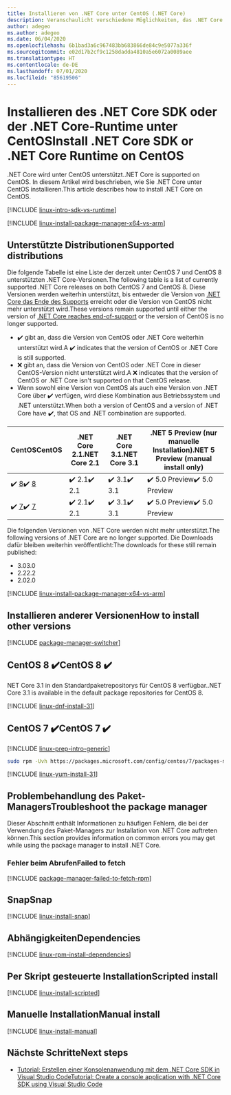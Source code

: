 ```yaml
---
title: Installieren von .NET Core unter CentOS (.NET Core)
description: Veranschaulicht verschiedene Möglichkeiten, das .NET Core SDK und die NET Core-Runtime unter CentOS zu installieren.
author: adegeo
ms.author: adegeo
ms.date: 06/04/2020
ms.openlocfilehash: 6b1bad3a6c967483bb683866de84c9e5077a336f
ms.sourcegitcommit: e02d17b2cf9c1258dadda4810a5e6072a0089aee
ms.translationtype: HT
ms.contentlocale: de-DE
ms.lasthandoff: 07/01/2020
ms.locfileid: "85619506"
---
```

# <a name="install-net-core-sdk-or-net-core-runtime-on-centos"></a><span data-ttu-id="7ac34-103">Installieren des .NET Core SDK oder der .NET Core-Runtime unter CentOS</span><span class="sxs-lookup"><span data-stu-id="7ac34-103">Install .NET Core SDK or .NET Core Runtime on CentOS</span></span>

<span data-ttu-id="7ac34-104">.NET Core wird unter CentOS unterstützt.</span><span class="sxs-lookup"><span data-stu-id="7ac34-104">.NET Core is supported on CentOS.</span></span> <span data-ttu-id="7ac34-105">In diesem Artikel wird beschrieben, wie Sie .NET Core unter CentOS installieren.</span><span class="sxs-lookup"><span data-stu-id="7ac34-105">This article describes how to install .NET Core on CentOS.</span></span>

[!INCLUDE [linux-intro-sdk-vs-runtime](includes/linux-intro-sdk-vs-runtime.md)]

[!INCLUDE [linux-install-package-manager-x64-vs-arm](includes/linux-install-package-manager-x64-vs-arm.md)]

## <a name="supported-distributions"></a><span data-ttu-id="7ac34-106">Unterstützte Distributionen</span><span class="sxs-lookup"><span data-stu-id="7ac34-106">Supported distributions</span></span>

<span data-ttu-id="7ac34-107">Die folgende Tabelle ist eine Liste der derzeit unter CentOS 7 und CentOS 8 unterstützten .NET Core-Versionen.</span><span class="sxs-lookup"><span data-stu-id="7ac34-107">The following table is a list of currently supported .NET Core releases on both CentOS 7 and CentOS 8.</span></span> <span data-ttu-id="7ac34-108">Diese Versionen werden weiterhin unterstützt, bis entweder die Version von [.NET Core das Ende des Supports](https://dotnet.microsoft.com/platform/support/policy/dotnet-core) erreicht oder die Version von CentOS nicht mehr unterstützt wird.</span><span class="sxs-lookup"><span data-stu-id="7ac34-108">These versions remain supported until either the version of [.NET Core reaches end-of-support](https://dotnet.microsoft.com/platform/support/policy/dotnet-core) or the version of CentOS is no longer supported.</span></span>

- <span data-ttu-id="7ac34-109">✔️ gibt an, dass die Version von CentOS oder .NET Core weiterhin unterstützt wird.</span><span class="sxs-lookup"><span data-stu-id="7ac34-109">A ✔️ indicates that the version of CentOS or .NET Core is still supported.</span></span>
- <span data-ttu-id="7ac34-110">❌ gibt an, dass die Version von CentOS oder .NET Core in dieser CentOS-Version nicht unterstützt wird.</span><span class="sxs-lookup"><span data-stu-id="7ac34-110">A ❌ indicates that the version of CentOS or .NET Core isn't supported on that CentOS release.</span></span>
- <span data-ttu-id="7ac34-111">Wenn sowohl eine Version von CentOS als auch eine Version von .NET Core über ✔️ verfügen, wird diese Kombination aus Betriebssystem und .NET unterstützt.</span><span class="sxs-lookup"><span data-stu-id="7ac34-111">When both a version of CentOS and a version of .NET Core have ✔️, that OS and .NET combination are supported.</span></span>

| <span data-ttu-id="7ac34-112">CentOS</span><span class="sxs-lookup"><span data-stu-id="7ac34-112">CentOS</span></span>                   | <span data-ttu-id="7ac34-113">.NET Core 2.1</span><span class="sxs-lookup"><span data-stu-id="7ac34-113">.NET Core 2.1</span></span> | <span data-ttu-id="7ac34-114">.NET Core 3.1</span><span class="sxs-lookup"><span data-stu-id="7ac34-114">.NET Core 3.1</span></span> | <span data-ttu-id="7ac34-115">.NET 5 Preview (nur manuelle Installation)</span><span class="sxs-lookup"><span data-stu-id="7ac34-115">.NET 5 Preview (manual install only)</span></span> |
|--------------------------|---------------|---------------|----------------|
| <span data-ttu-id="7ac34-116">✔️ [8](#centos-8-)</span><span class="sxs-lookup"><span data-stu-id="7ac34-116">✔️ [8](#centos-8-)</span></span> | <span data-ttu-id="7ac34-117">✔️ 2.1</span><span class="sxs-lookup"><span data-stu-id="7ac34-117">✔️ 2.1</span></span>        | <span data-ttu-id="7ac34-118">✔️ 3.1</span><span class="sxs-lookup"><span data-stu-id="7ac34-118">✔️ 3.1</span></span>        | <span data-ttu-id="7ac34-119">✔️ 5.0 Preview</span><span class="sxs-lookup"><span data-stu-id="7ac34-119">✔️ 5.0 Preview</span></span> |
| <span data-ttu-id="7ac34-120">✔️ [7](#centos-7-)</span><span class="sxs-lookup"><span data-stu-id="7ac34-120">✔️ [7](#centos-7-)</span></span> | <span data-ttu-id="7ac34-121">✔️ 2.1</span><span class="sxs-lookup"><span data-stu-id="7ac34-121">✔️ 2.1</span></span>        | <span data-ttu-id="7ac34-122">✔️ 3.1</span><span class="sxs-lookup"><span data-stu-id="7ac34-122">✔️ 3.1</span></span>        | <span data-ttu-id="7ac34-123">✔️ 5.0 Preview</span><span class="sxs-lookup"><span data-stu-id="7ac34-123">✔️ 5.0 Preview</span></span> |

<span data-ttu-id="7ac34-124">Die folgenden Versionen von .NET Core werden nicht mehr unterstützt.</span><span class="sxs-lookup"><span data-stu-id="7ac34-124">The following versions of .NET Core are no longer supported.</span></span> <span data-ttu-id="7ac34-125">Die Downloads dafür bleiben weiterhin veröffentlicht:</span><span class="sxs-lookup"><span data-stu-id="7ac34-125">The downloads for these still remain published:</span></span>

- <span data-ttu-id="7ac34-126">3.0</span><span class="sxs-lookup"><span data-stu-id="7ac34-126">3.0</span></span>
- <span data-ttu-id="7ac34-127">2.2</span><span class="sxs-lookup"><span data-stu-id="7ac34-127">2.2</span></span>
- <span data-ttu-id="7ac34-128">2.0</span><span class="sxs-lookup"><span data-stu-id="7ac34-128">2.0</span></span>

[!INCLUDE [linux-install-package-manager-x64-vs-arm](includes/linux-install-package-manager-x64-vs-arm.md)]

## <a name="how-to-install-other-versions"></a><span data-ttu-id="7ac34-129">Installieren anderer Versionen</span><span class="sxs-lookup"><span data-stu-id="7ac34-129">How to install other versions</span></span>

[!INCLUDE [package-manager-switcher](./includes/package-manager-heading-hack-pkgname.md)]

## <a name="centos-8-"></a><span data-ttu-id="7ac34-130">CentOS 8 ✔️</span><span class="sxs-lookup"><span data-stu-id="7ac34-130">CentOS 8 ✔️</span></span>

<span data-ttu-id="7ac34-131">NET Core 3.1 in den Standardpaketrepositorys für CentOS 8 verfügbar.</span><span class="sxs-lookup"><span data-stu-id="7ac34-131">.NET Core 3.1 is available in the default package repositories for CentOS 8.</span></span>

[!INCLUDE [linux-dnf-install-31](includes/linux-install-31-dnf.md)]

## <a name="centos-7-"></a><span data-ttu-id="7ac34-132">CentOS 7 ✔️</span><span class="sxs-lookup"><span data-stu-id="7ac34-132">CentOS 7 ✔️</span></span>

[!INCLUDE [linux-prep-intro-generic](includes/linux-prep-intro-generic.md)]

```bash
sudo rpm -Uvh https://packages.microsoft.com/config/centos/7/packages-microsoft-prod.rpm
```

[!INCLUDE [linux-yum-install-31](includes/linux-install-31-yum.md)]

## <a name="troubleshoot-the-package-manager"></a><span data-ttu-id="7ac34-133">Problembehandlung des Paket-Managers</span><span class="sxs-lookup"><span data-stu-id="7ac34-133">Troubleshoot the package manager</span></span>

<span data-ttu-id="7ac34-134">Dieser Abschnitt enthält Informationen zu häufigen Fehlern, die bei der Verwendung des Paket-Managers zur Installation von .NET Core auftreten können.</span><span class="sxs-lookup"><span data-stu-id="7ac34-134">This section provides information on common errors you may get while using the package manager to install .NET Core.</span></span>

### <a name="failed-to-fetch"></a><span data-ttu-id="7ac34-135">Fehler beim Abrufen</span><span class="sxs-lookup"><span data-stu-id="7ac34-135">Failed to fetch</span></span>

[!INCLUDE [package-manager-failed-to-fetch-rpm](includes/package-manager-failed-to-fetch-rpm.md)]

## <a name="snap"></a><span data-ttu-id="7ac34-136">Snap</span><span class="sxs-lookup"><span data-stu-id="7ac34-136">Snap</span></span>

[!INCLUDE [linux-install-snap](includes/linux-install-snap.md)]

## <a name="dependencies"></a><span data-ttu-id="7ac34-137">Abhängigkeiten</span><span class="sxs-lookup"><span data-stu-id="7ac34-137">Dependencies</span></span>

[!INCLUDE [linux-rpm-install-dependencies](includes/linux-rpm-install-dependencies.md)]

## <a name="scripted-install"></a><span data-ttu-id="7ac34-138">Per Skript gesteuerte Installation</span><span class="sxs-lookup"><span data-stu-id="7ac34-138">Scripted install</span></span>

[!INCLUDE [linux-install-scripted](includes/linux-install-scripted.md)]

## <a name="manual-install"></a><span data-ttu-id="7ac34-139">Manuelle Installation</span><span class="sxs-lookup"><span data-stu-id="7ac34-139">Manual install</span></span>

[!INCLUDE [linux-install-manual](includes/linux-install-manual.md)]

## <a name="next-steps"></a><span data-ttu-id="7ac34-140">Nächste Schritte</span><span class="sxs-lookup"><span data-stu-id="7ac34-140">Next steps</span></span>

- [<span data-ttu-id="7ac34-141">Tutorial: Erstellen einer Konsolenanwendung mit dem .NET Core SDK in Visual Studio Code</span><span class="sxs-lookup"><span data-stu-id="7ac34-141">Tutorial: Create a console application with .NET Core SDK using Visual Studio Code</span></span>](../tutorials/with-visual-studio-code.md)
